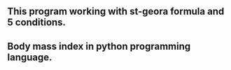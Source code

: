 <h2> This program working with st-geora formula and 5 conditions. <h2>
<h2> Body mass index in python programming language. <h3>
  
